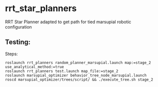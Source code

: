 # rrt_star_planners
RRT Star Planner adapted to get path for tied marsupial  robotic configuration

## Testing:

Steps:
```
roslaunch rrt_planners random_planner_marsupial.launch map:=stage_2 use_analytical_method:=true
roslaunch rrt_planners test.launch map_file:=stage_2
roslaunch marsupial_optimizer behavior_tree_node_marsupial.launch
roscd marsupial_optimizer/trees/script/ && ./execute_tree.sh stage_2
```


